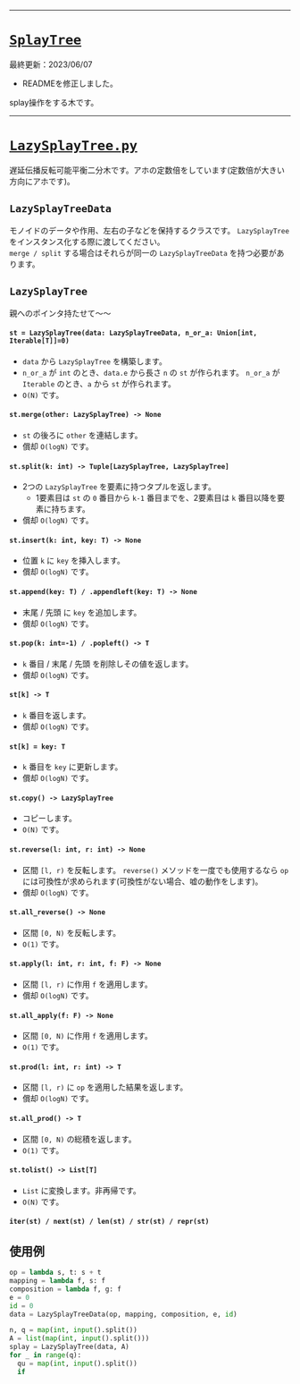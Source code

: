 _____

# [`SplayTree`](https://github.com/titanium-22/Library_py/blob/main/DataStructures/BBST/SplayTree)
<!-- code=https://github.com/titanium-22/Library_py/blob/main/DataStructures\SplayTree\SplayTree.py -->

最終更新：2023/06/07
- READMEを修正しました。

splay操作をする木です。

_____

# [`LazySplayTree.py`](https://github.com/titanium-22/Library_py/blob/main/DataStructures/BBST/SplayTree/LazySplayTree.py)
<!-- code=https://github.com/titanium-22/Library_py/blob/main/DataStructures\SplayTree\SplayTree.py -->

遅延伝播反転可能平衡二分木です。アホの定数倍をしています(定数倍が大きい方向にアホです)。

## `LazySplayTreeData`
モノイドのデータや作用、左右の子などを保持するクラスです。 `LazySplayTree` をインスタンス化する際に渡してください。  
`merge / split` する場合はそれらが同一の `LazySplayTreeData` を持つ必要があります。

## `LazySplayTree`

親へのポインタ持たせて～～

#### `st = LazySplayTree(data: LazySplayTreeData, n_or_a: Union[int, Iterable[T]]=0)`
- `data` から `LazySplayTree` を構築します。
- `n_or_a` が `int` のとき、`data.e` から長さ `n` の `st` が作られます。
`n_or_a` が `Iterable` のとき、`a` から `st` が作られます。
-  `O(N)` です。

#### `st.merge(other: LazySplayTree) -> None`
- `st` の後ろに `other` を連結します。
- 償却 `O(logN)` です。

#### `st.split(k: int) -> Tuple[LazySplayTree, LazySplayTree]`
- 2つの `LazySplayTree` を要素に持つタプルを返します。
  - 1要素目は `st` の `0` 番目から `k-1` 番目までを、2要素目は `k` 番目以降を要素に持ちます。
- 償却 `O(logN)` です。

#### `st.insert(k: int, key: T) -> None`
- 位置 `k` に `key` を挿入します。
- 償却 `O(logN)` です。

#### `st.append(key: T) / .appendleft(key: T) -> None`
- 末尾 / 先頭 に `key` を追加します。
- 償却 `O(logN)` です。

#### `st.pop(k: int=-1) / .popleft() -> T`
- `k` 番目 / 末尾 / 先頭 を削除しその値を返します。
- 償却 `O(logN)` です。

#### `st[k] -> T`
- `k` 番目を返します。
- 償却 `O(logN)` です。

#### `st[k] = key: T`
- `k` 番目を `key` に更新します。
- 償却 `O(logN)` です。

#### `st.copy() -> LazySplayTree`
- コピーします。
- `O(N)` です。

#### `st.reverse(l: int, r: int) -> None`
- 区間 `[l, r)` を反転します。 `reverse()` メソッドを一度でも使用するなら `op` には可換性が求められます(可換性がない場合、嘘の動作をします)。
- 償却 `O(logN)` です。

#### `st.all_reverse() -> None`
- 区間 `[0, N)` を反転します。
- `O(1)` です。

#### `st.apply(l: int, r: int, f: F) -> None`
- 区間 `[l, r)` に作用 `f` を適用します。
- 償却 `O(logN)` です。

#### `st.all_apply(f: F) -> None`
- 区間 `[0, N)` に作用 `f` を適用します。
- `O(1)` です。

#### `st.prod(l: int, r: int) -> T`
- 区間 `[l, r)` に `op` を適用した結果を返します。
- 償却 `O(logN)` です。

#### `st.all_prod() -> T`
- 区間 `[0, N)` の総積を返します。
- `O(1)` です。

#### `st.tolist() -> List[T]`
- `List` に変換します。非再帰です。
- `O(N)` です。

#### `iter(st) / next(st) / len(st) / str(st) / repr(st)`


## 使用例

```python
op = lambda s, t: s + t
mapping = lambda f, s: f
composition = lambda f, g: f
e = 0
id = 0
data = LazySplayTreeData(op, mapping, composition, e, id)

n, q = map(int, input().split())
A = list(map(int, input().split()))
splay = LazySplayTree(data, A)
for _ in range(q):
  qu = map(int, input().split())
  if

```
